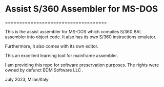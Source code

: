 # Assist S/360 Assembler for MS-DOS
====================================

This is the assist assembler for MS-DOS which compiles S/360 BAL assembler into object code. It also has its own S/360 instructions emulator. 

Furthermore, it also comes with its own editor. 

This an excellent learning tool for mainframe assembler. 

I am providing this repo for software preservation purposes. The rights were owned by defunct BDM Software LLC .

July 2023, Milan/Italy

